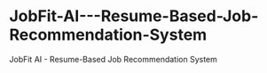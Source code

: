 # JobFit-AI---Resume-Based-Job-Recommendation-System
JobFit AI - Resume-Based Job Recommendation System
